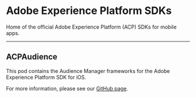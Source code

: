 # Adobe Experience Platform SDKs
Home of the official Adobe Experience Platform (ACP) SDKs for mobile apps.

<hr>

## ACPAudience

This pod contains the Audience Manager frameworks for the Adobe Experience Platform SDK for iOS.

For more information, please see our [GitHub page](https://github.com/Adobe-Marketing-Cloud/acp-sdks).
